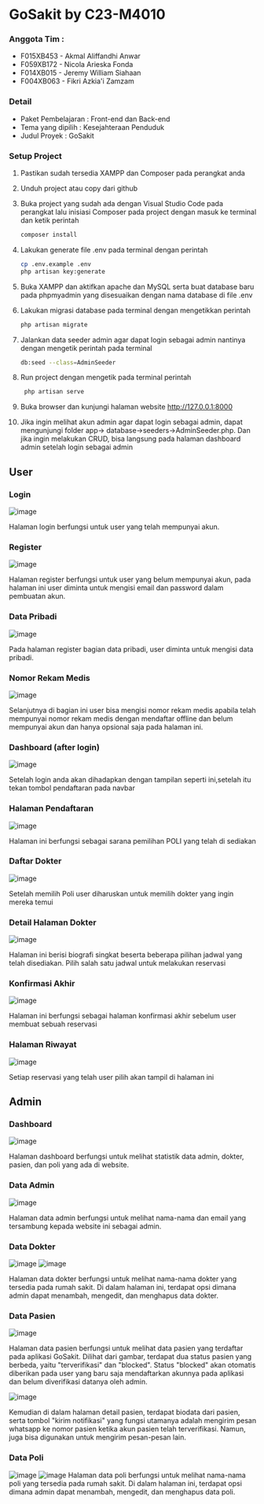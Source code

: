 # GoSakit by C23-M4010
### Anggota Tim :
- F015XB453 - Akmal Aliffandhi Anwar
- F059XB172 - Nicola Arieska Fonda
- F014XB015 - Jeremy William Siahaan
- F004XB063 - Fikri Azkia'i Zamzam

### Detail
- Paket Pembelajaran : Front-end dan Back-end
- Tema yang dipilih : Kesejahteraan Penduduk
- Judul Proyek : GoSakit


### Setup Project

1. Pastikan sudah tersedia XAMPP dan Composer pada perangkat anda

2. Unduh project atau copy dari github 

3. Buka project yang sudah ada dengan Visual Studio Code pada perangkat lalu inisiasi Composer pada project dengan masuk ke terminal dan ketik perintah 
     ```bash
    composer install

4. Lakukan generate file .env pada terminal dengan perintah 
    ```bash
    cp .env.example .env
    php artisan key:generate

5. Buka XAMPP dan aktifkan apache dan MySQL serta buat database baru pada phpmyadmin yang disesuaikan dengan nama database di file .env

6. Lakukan migrasi database pada terminal dengan mengetikkan perintah 
     ```bash
    php artisan migrate

7. Jalankan data seeder admin agar dapat login sebagai admin nantinya dengan mengetik perintah pada terminal
    ```bash
    db:seed --class=AdminSeeder

8. Run project dengan mengetik pada terminal perintah
   ```bash
    php artisan serve

9. Buka browser dan kunjungi halaman website http://127.0.0.1:8000 

10. Jika ingin melihat akun admin agar dapat login sebagai admin, dapat mengunjungi folder app-> database->seeders->AdminSeeder.php. Dan jika ingin melakukan CRUD, bisa langsung pada halaman dashboard admin setelah login sebagai admin 

## User

### Login
![image](https://github.com/Nicolarieska/Capstone/assets/90572183/aa44639d-515b-437c-8a83-54de3c4676f4)

Halaman login berfungsi untuk user yang telah mempunyai akun.


### Register
![image](https://github.com/Nicolarieska/Capstone/assets/90572183/c09ad34a-61a2-4fcd-ac40-e0b3b05be89f)

Halaman register berfungsi untuk user yang belum mempunyai akun, pada halaman ini user diminta untuk mengisi email dan password dalam pembuatan akun.


### Data Pribadi
![image](https://github.com/Nicolarieska/Capstone/assets/90572183/f954ab34-13dc-4d97-9266-f5cc084ebf23)

Pada halaman register bagian data pribadi, user diminta untuk mengisi data pribadi.

### Nomor Rekam Medis
![image](https://github.com/Nicolarieska/Capstone/assets/90572183/4141a6bb-563e-49a1-9d04-62056395a0be)

Selanjutnya di bagian ini user bisa mengisi nomor rekam medis apabila telah mempunyai nomor rekam medis dengan mendaftar offline dan belum mempunyai akun dan hanya opsional saja pada halaman ini.

### Dashboard (after login)
![image](https://github.com/Nicolarieska/Capstone/assets/80694693/4892ab23-07dc-4068-a060-8270b0f3be0b)

Setelah login anda akan dihadapkan dengan tampilan seperti ini,setelah itu tekan tombol pendaftaran pada navbar

### Halaman Pendaftaran
![image](https://github.com/Nicolarieska/Capstone/assets/80694693/fa5f6cce-f1bd-483c-b20b-1797ee97d6c3)

Halaman ini berfungsi sebagai sarana pemilihan POLI yang telah di sediakan
### Daftar Dokter
![image](https://github.com/Nicolarieska/Capstone/assets/80694693/b82ed14f-515b-4098-ad0b-adf18be6028e)

Setelah memilih Poli user diharuskan untuk memilih dokter yang ingin mereka temui

### Detail Halaman Dokter
![image](https://github.com/Nicolarieska/Capstone/assets/80694693/69e1c770-a0ec-438d-bafa-00697dcb6efd)

Halaman ini berisi biografi singkat beserta beberapa pilihan jadwal yang telah disediakan. Pilih salah satu jadwal untuk melakukan reservasi

### Konfirmasi Akhir
![image](https://github.com/Nicolarieska/Capstone/assets/80694693/a4127f50-7716-4fd9-8403-1530d41262bd)

Halaman ini berfungsi sebagai halaman konfirmasi akhir sebelum user membuat sebuah reservasi

### Halaman Riwayat
![image](https://github.com/Nicolarieska/Capstone/assets/80694693/aa294231-cd49-418c-ab4a-e16cb18922e7)

Setiap reservasi yang telah user pilih akan tampil di halaman ini

## Admin

### Dashboard
![image](https://github.com/Nicolarieska/Capstone/assets/90572183/3fd5216e-06a0-4a90-aa75-1055643b6b05)

Halaman dashboard berfungsi untuk melihat statistik data admin, dokter, pasien, dan poli yang ada di website.

### Data Admin
![image](https://github.com/Nicolarieska/Capstone/assets/90572183/2aa8d458-1d85-4331-96c5-8f56df186a37)

Halaman data admin berfungsi untuk melihat nama-nama dan email yang tersambung kepada website ini sebagai admin.

### Data Dokter
![image](https://github.com/Nicolarieska/Capstone/assets/90572183/6b78040b-f86e-437d-ba1a-1b70a2bb1ac3)
![image](https://github.com/Nicolarieska/Capstone/assets/90572183/6c069f68-79c1-4482-8b8c-9e00abc08c31)

Halaman data dokter berfungsi untuk melihat nama-nama dokter yang tersedia pada rumah sakit. Di dalam halaman ini, terdapat opsi dimana admin dapat menambah, mengedit, dan menghapus data dokter.

### Data Pasien
![image](https://github.com/Nicolarieska/Capstone/assets/90572183/d7be39f3-dcad-4683-84bd-61032877c22c)

Halaman data pasien berfungsi untuk melihat data pasien yang terdaftar pada aplikasi GoSakit. Dilihat dari gambar, terdapat dua status pasien yang berbeda, yaitu "terverifikasi" dan "blocked". Status "blocked" akan otomatis diberikan pada user yang baru saja mendaftarkan akunnya pada aplikasi dan belum diverifikasi datanya oleh admin.

![image](https://github.com/Nicolarieska/Capstone/assets/90572183/2aa2bdae-7f63-450c-9063-14796d772702)

Kemudian di dalam halaman detail pasien, terdapat biodata dari pasien, serta tombol "kirim notifikasi" yang fungsi utamanya adalah mengirim pesan whatsapp ke nomor pasien ketika akun pasien telah terverifikasi. Namun, juga bisa digunakan untuk mengirim pesan-pesan lain.

### Data Poli
![image](https://github.com/Nicolarieska/Capstone/assets/90572183/241752f5-dd16-405e-999b-4e4e0d29f61d)
![image](https://github.com/Nicolarieska/Capstone/assets/90572183/9822c28d-cfbd-4bac-9f62-98e28cf79231)
Halaman data poli berfungsi untuk melihat nama-nama poli yang tersedia pada rumah sakit. Di dalam halaman ini, terdapat opsi dimana admin dapat menambah, mengedit, dan menghapus data poli.
